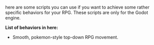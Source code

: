here are some scripts you can use if you want to achieve some rather specific behaviors for your RPG. 
These scripts are only for the Godot engine.

**List of behaviors in here:**
- Smooth, pokemon-style top-down RPG movement.
